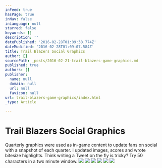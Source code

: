 ```yaml
---
inFeed: true
hasPage: true
inNav: false
inLanguage: null
starred: false
keywords: []
description: ''
datePublished: '2016-02-28T01:09:38.774Z'
dateModified: '2016-02-28T01:09:07.584Z'
title: Trail Blazers Social Graphics
author: []
sourcePath: _posts/2016-02-21-trail-blazers-game-graphics.md
published: true
authors: []
publisher:
  name: null
  domain: null
  url: null
  favicon: null
url: trail-blazers-game-graphics/index.html
_type: Article

---
```

# Trail Blazers Social Graphics

Quarterly graphics were used as in-game content to update fans on social with a snapshot of each quarter.  I updated images, scores and wrote bitesize highlights. Think writing a Tweet on the fly is tricky? Try 50 characters in a two minute window. ![](https://the-grid-user-content.s3-us-west-2.amazonaws.com/d80e9379-1c02-4553-aec8-dff2567d2a57.png)
![](https://the-grid-user-content.s3-us-west-2.amazonaws.com/48c59cd3-f158-4d97-9167-d06c092e5bc6.png)
![](https://the-grid-user-content.s3-us-west-2.amazonaws.com/8de5c5c4-d95f-4ea8-b2dd-f0fd2f11d2a2.png)
![](https://the-grid-user-content.s3-us-west-2.amazonaws.com/b2bd26d2-b485-44a2-a094-cc8faf4b6c85.png)
![](https://the-grid-user-content.s3-us-west-2.amazonaws.com/ddbcc431-7cc7-4a67-8bbf-2f55b3e37c05.png)
![](https://the-grid-user-content.s3-us-west-2.amazonaws.com/aa5a0713-b2ef-444e-b4e9-d2782b3f1bdc.png)